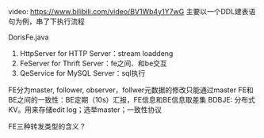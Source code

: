 video: https://www.bilibili.com/video/BV1Wb4y1Y7wG
主要以一个DDL建表语句为例，串了下执行流程




DorisFe.java

1. HttpServer for HTTP Server：stream loaddeng
2. FeServer for Thrift Server：fe之间、和be交互
3. QeService for MySQL Server：sql执行


FE分为master, follower, observer，follwer元数据的修改只能通过master
FE和BE之间的一致性：BE定期（10s）汇报，FE信息和BE信息取差集
BDBJE: 分布式KV。用来存储edit log；选举master；一致性协议

FE三种转发类型的含义？